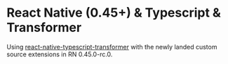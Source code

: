 # React Native (0.45+) & Typescript & Transformer

Using [react-native-typescript-transformer](https://github.com/ds300/react-native-typescript-transformer) with the newly landed custom source extensions in RN 0.45.0-rc.0.